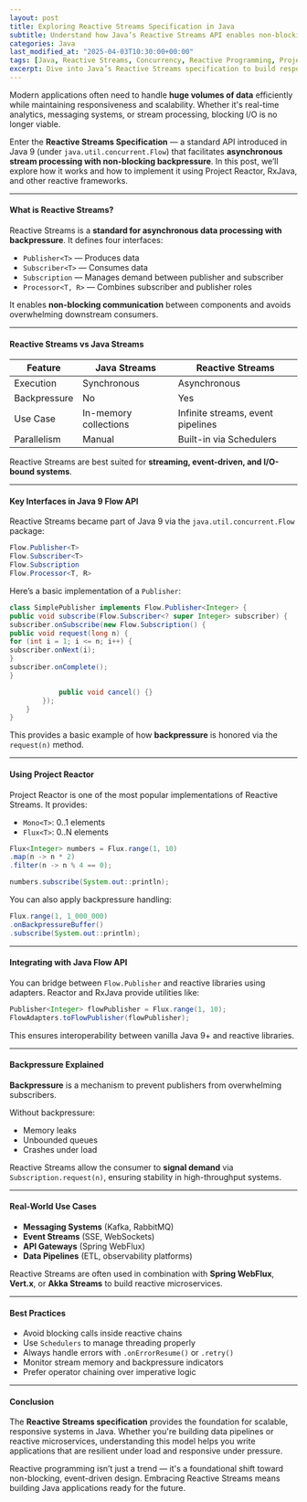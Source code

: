 ```yaml
---
layout: post
title: Exploring Reactive Streams Specification in Java
subtitle: Understand how Java’s Reactive Streams API enables non-blocking, backpressure-aware data pipelines
categories: Java
last_modified_at: "2025-04-03T10:30:00+00:00"
tags: [Java, Reactive Streams, Concurrency, Reactive Programming, Project Reactor, RxJava]
excerpt: Dive into Java’s Reactive Streams specification to build responsive, resilient, and scalable applications. Learn how publishers, subscribers, and processors work together to enable non-blocking backpressure-driven data flows.
---
```

Modern applications often need to handle **huge volumes of data** efficiently while maintaining responsiveness and scalability. Whether it's real-time analytics, messaging systems, or stream processing, blocking I/O is no longer viable.

Enter the **Reactive Streams Specification** — a standard API introduced in Java 9 (under `java.util.concurrent.Flow`) that facilitates **asynchronous stream processing with non-blocking backpressure**. In this post, we’ll explore how it works and how to implement it using Project Reactor, RxJava, and other reactive frameworks.

---

#### What is Reactive Streams?

Reactive Streams is a **standard for asynchronous data processing with backpressure**. It defines four interfaces:
- `Publisher<T>` — Produces data
- `Subscriber<T>` — Consumes data
- `Subscription` — Manages demand between publisher and subscriber
- `Processor<T, R>` — Combines subscriber and publisher roles

It enables **non-blocking communication** between components and avoids overwhelming downstream consumers.

---

#### Reactive Streams vs Java Streams

| Feature             | Java Streams              | Reactive Streams                   |
|---------------------|---------------------------|-------------------------------------|
| Execution           | Synchronous               | Asynchronous                        |
| Backpressure        | No                        | Yes                                 |
| Use Case            | In-memory collections     | Infinite streams, event pipelines   |
| Parallelism         | Manual                    | Built-in via Schedulers             |

Reactive Streams are best suited for **streaming, event-driven, and I/O-bound systems**.

---

#### Key Interfaces in Java 9 Flow API

Reactive Streams became part of Java 9 via the `java.util.concurrent.Flow` package:

```java
Flow.Publisher<T>
Flow.Subscriber<T>
Flow.Subscription
Flow.Processor<T, R>
```

Here’s a basic implementation of a `Publisher`:

```java
class SimplePublisher implements Flow.Publisher<Integer> {
public void subscribe(Flow.Subscriber<? super Integer> subscriber) {
subscriber.onSubscribe(new Flow.Subscription() {
public void request(long n) {
for (int i = 1; i <= n; i++) {
subscriber.onNext(i);
}
subscriber.onComplete();
}

            public void cancel() {}
        });
    }
}
```

This provides a basic example of how **backpressure** is honored via the `request(n)` method.

---

#### Using Project Reactor

Project Reactor is one of the most popular implementations of Reactive Streams. It provides:
- `Mono<T>`: 0..1 elements
- `Flux<T>`: 0..N elements

```java
Flux<Integer> numbers = Flux.range(1, 10)
.map(n -> n * 2)
.filter(n -> n % 4 == 0);

numbers.subscribe(System.out::println);
```

You can also apply backpressure handling:

```java
Flux.range(1, 1_000_000)
.onBackpressureBuffer()
.subscribe(System.out::println);
```

---

#### Integrating with Java Flow API

You can bridge between `Flow.Publisher` and reactive libraries using adapters. Reactor and RxJava provide utilities like:

```java
Publisher<Integer> flowPublisher = Flux.range(1, 10);
FlowAdapters.toFlowPublisher(flowPublisher);
```

This ensures interoperability between vanilla Java 9+ and reactive libraries.

---

#### Backpressure Explained

**Backpressure** is a mechanism to prevent publishers from overwhelming subscribers.

Without backpressure:

- Memory leaks
- Unbounded queues
- Crashes under load

Reactive Streams allow the consumer to **signal demand** via `Subscription.request(n)`, ensuring stability in high-throughput systems.

---

#### Real-World Use Cases

- **Messaging Systems** (Kafka, RabbitMQ)
- **Event Streams** (SSE, WebSockets)
- **API Gateways** (Spring WebFlux)
- **Data Pipelines** (ETL, observability platforms)

Reactive Streams are often used in combination with **Spring WebFlux**, **Vert.x**, or **Akka Streams** to build reactive microservices.

---

#### Best Practices

- Avoid blocking calls inside reactive chains
- Use `Schedulers` to manage threading properly
- Always handle errors with `.onErrorResume()` or `.retry()`
- Monitor stream memory and backpressure indicators
- Prefer operator chaining over imperative logic

---

#### Conclusion

The **Reactive Streams specification** provides the foundation for scalable, responsive systems in Java. Whether you're building data pipelines or reactive microservices, understanding this model helps you write applications that are resilient under load and responsive under pressure.

Reactive programming isn’t just a trend — it's a foundational shift toward non-blocking, event-driven design. Embracing Reactive Streams means building Java applications ready for the future.
